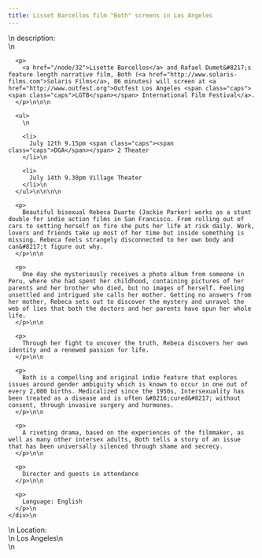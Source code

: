 ```yaml
---
title: Lisset Barcellos film "Both" screens in Los Angeles
---
```


<div class="flexinode-body flexinode-2">
  <div class="flexinode-textarea-1">
    <div class="form-item">
      \n <label>description:</label><br /> \n 
      
      <p>
        <a href="/node/32">Lisette Barcellos</a> and Rafael Dumet&#8217;s feature length narrative film, Both (<a href="http://www.solaris-films.com">Solaris Films</a>, 86 minutes) will screen at <a href="http://www.outfest.org">Outfest Los Angeles <span class="caps"><span class="caps">LGTB</span></span> International Film Festival</a>.
      </p>\n\n\n
      
      <ul>
        \n
        
        <li>
          July 12th 9.15pm <span class="caps"><span class="caps">DGA</span></span> 2 Theater
        </li>\n
        
        <li>
          July 14th 9.30pm Village Theater
        </li>\n
      </ul>\n\n\n\n
      
      <p>
        Beautiful bisexual Rebeca Duarte (Jackie Parker) works as a stunt double for indie action films in San Francisco. From rolling out of cars to setting herself on fire she puts her life at risk daily. Work, lovers and friends take up most of her time but inside something is missing. Rebeca feels strangely disconnected to her own body and can&#8217;t figure out why.
      </p>\n\n
      
      <p>
        One day she mysteriously receives a photo album from someone in Peru, where she had spent her childhood, containing pictures of her parents and her brother who died, but no images of herself. Feeling unsettled and intrigued she calls her mother. Getting no answers from her mother, Rebeca sets out to discover the mystery and unravel the web of lies that both the doctors and her parents have spun her whole life.
      </p>\n\n
      
      <p>
        Through her fight to uncover the truth, Rebeca discovers her own identity and a renewed passion for life.
      </p>\n\n
      
      <p>
        Both is a compelling and original indie feature that explores issues around gender ambiguity which is known to occur in one out of every 2,000 births. Medicalized since the 1950s, Intersexuality has been treated as a disease and is often &#8216;cured&#8217; without consent, through invasive surgery and hormones.
      </p>\n\n
      
      <p>
        A riveting drama, based on the experiences of the filmmaker, as well as many other intersex adults, Both tells a story of an issue that has been universally silenced through shame and secrecy.
      </p>\n\n
      
      <p>
        Director and guests in attendance
      </p>\n\n
      
      <p>
        Language: English
      </p>\n
    </div>\n
  </div>
  
  <div class="flexinode-textfield-2">
    <div class="form-item">
      \n <label>Location:</label><br /> \n Los Angeles\n
    </div>\n
  </div>
</div>
